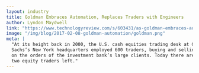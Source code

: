 ```yaml
---
layout: industry
title: Goldman Embraces Automation, Replaces Traders with Engineers
author: Lyndon Maydwell
link: "https://www.technologyreview.com/s/603431/as-goldman-embraces-automation-even-the-masters-of-the-universe-are-threatened/"
image: "/img/blog/2017-02-08-goldman-automation/goldman.png"
meta: |
  "At its height back in 2000, the U.S. cash equities trading desk at Goldman
  Sachs’s New York headquarters employed 600 traders, buying and selling stock
  on the orders of the investment bank’s large clients. Today there are just
  two equity traders left."
---
```


